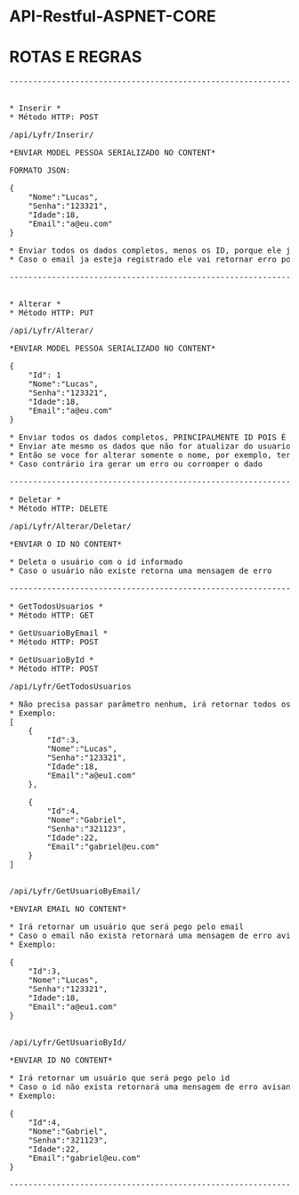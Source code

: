 # API-Restful-ASPNET-CORE

<h1>ROTAS E REGRAS</h1>

<pre>
--------------------------------------------------------------------------------------------------------------------------------


* Inserir *
* Método HTTP: POST

/api/Lyfr/Inserir/

*ENVIAR MODEL PESSOA SERIALIZADO NO CONTENT*

FORMATO JSON:

{
	"Nome":"Lucas",
	"Senha":"123321",
	"Idade":18,
	"Email":"a@eu.com"
}

* Enviar todos os dados completos, menos os ID, porque ele ja cria automaticamente com o AUTO_INCREMENT
* Caso o email ja esteja registrado ele vai retornar erro porque o campo email está como UNIQUE

--------------------------------------------------------------------------------------------------------------------------------


* Alterar *
* Método HTTP: PUT

/api/Lyfr/Alterar/

*ENVIAR MODEL PESSOA SERIALIZADO NO CONTENT*

{
	"Id": 1
	"Nome":"Lucas",
	"Senha":"123321",
	"Idade":18,
	"Email":"a@eu.com"
}

* Enviar todos os dados completos, PRINCIPALMENTE ID POIS É COM O ID QUE ELE LOCALIZA QUEM ATUALIZAR
* Enviar ate mesmo os dados que não for atualizar do usuario, pois ele troca TODOS OS CAMPOS NO BANCO
* Então se voce for alterar somente o nome, por exemplo, terá que mandar o id, idade, email, senha anterior e o novo nome
* Caso contrário ira gerar um erro ou corromper o dado

--------------------------------------------------------------------------------------------------------------------------------

* Deletar *
* Método HTTP: DELETE

/api/Lyfr/Alterar/Deletar/

*ENVIAR O ID NO CONTENT*

* Deleta o usuário com o id informado
* Caso o usuário não existe retorna uma mensagem de erro

--------------------------------------------------------------------------------------------------------------------------------

* GetTodosUsuarios *
* Método HTTP: GET

* GetUsuarioByEmail *
* Método HTTP: POST

* GetUsuarioById *
* Método HTTP: POST

/api/Lyfr/GetTodosUsuarios

* Não precisa passar parâmetro nenhum, irá retornar todos os usuários do banco em json
* Exemplo:
[
	{
		"Id":3,
		"Nome":"Lucas",
		"Senha":"123321",
		"Idade":18,
		"Email":"a@eu1.com"
	},

	{
		"Id":4,
		"Nome":"Gabriel",
		"Senha":"321123",
		"Idade":22,
		"Email":"gabriel@eu.com"
	}
]


/api/Lyfr/GetUsuarioByEmail/

*ENVIAR EMAIL NO CONTENT*

* Irá retornar um usuário que será pego pelo email
* Caso o email não exista retornará uma mensagem de erro avisando
* Exemplo: 

{
	"Id":3,
	"Nome":"Lucas",
	"Senha":"123321",
	"Idade":18,
	"Email":"a@eu1.com"
}


/api/Lyfr/GetUsuarioById/

*ENVIAR ID NO CONTENT*

* Irá retornar um usuário que será pego pelo id
* Caso o id não exista retornará uma mensagem de erro avisando
* Exemplo: 

{
	"Id":4,
	"Nome":"Gabriel",
	"Senha":"321123",
	"Idade":22,
	"Email":"gabriel@eu.com"
}

--------------------------------------------------------------------------------------------------------------------------------
</pre>
